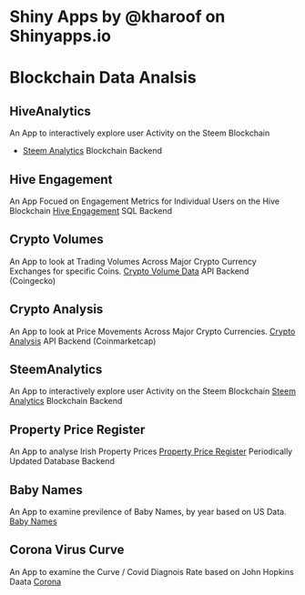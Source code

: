 # Shiny Apps by @kharoof on Shinyapps.io

# Blockchain Data Analsis

## HiveAnalytics
An App to interactively explore user Activity on the Steem Blockchain
* <a href="https://eroche.shinyapps.io/SteemAnalytics/">Steem Analytics</a>
Blockchain Backend

## Hive Engagement
An App Focued on Engagement Metrics for Individual Users on the Hive Blockchain
<a href="https://eroche.shinyapps.io/HiveEngagement/">Hive Engagement</a>
SQL Backend

## Crypto Volumes
An App to look at Trading Volumes Across Major Crypto Currency Exchanges for specific Coins.
<a href="https://eroche.shinyapps.io/CryptoVolumes/">Crypto Volume Data</a>
API Backend (Coingecko)

## Crypto Analysis
An App to look at Price Movements Across Major Crypto Currencies.
<a href="https://eroche.shinyapps.io/CryptoAnalysis/">Crypto Analysis</a>
API Backend (Coinmarketcap)

## SteemAnalytics
An App to interactively explore user Activity on the Steem Blockchain
<a href="https://eroche.shinyapps.io/SteemAnalytics/">Steem Analytics</a>
Blockchain Backend

## Property Price Register
An App to analyse Irish Property Prices
<a href="https://eroche.shinyapps.io/propertypriceregister/">Property Price Register</a>
Periodically Updated Database Backend

## Baby Names
An App to examine previlence of Baby Names, by year based on US Data. 
<a href="https://eroche.shinyapps.io/babynames">Baby Names</a>

## Corona Virus Curve
An App to examine the Curve / Covid Diagnois Rate based on John Hopkins Daata
<a href="https://eroche.shinyapps.io/CoRona/">Corona</a>



